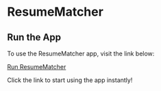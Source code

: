 # ResumeMatcher

## Run the App

To use the ResumeMatcher app, visit the link below:  

[Run ResumeMatcher](https://resumematcher-cmuhefrav468fcqcavambg.streamlit.app/)  

Click the link to start using the app instantly!